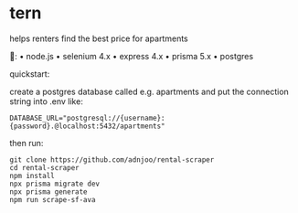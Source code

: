 # tern

helps renters find the best price for apartments

🥞:
• node.js
• selenium 4.x
• express 4.x
• prisma 5.x
• postgres

quickstart:

create a postgres database called e.g. apartments and put the connection string into .env like:

```
DATABASE_URL="postgresql://{username}:{password}.@localhost:5432/apartments"
```

then run:

```
git clone https://github.com/adnjoo/rental-scraper
cd rental-scraper
npm install
npx prisma migrate dev
npx prisma generate
npm run scrape-sf-ava
```
